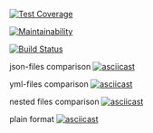 [![Test Coverage](https://api.codeclimate.com/v1/badges/b7bcfe5afa1f76f97e35/test_coverage)](https://codeclimate.com/github/PolyMaG/python-project-lvl2/test_coverage)

[![Maintainability](https://api.codeclimate.com/v1/badges/b7bcfe5afa1f76f97e35/maintainability)](https://codeclimate.com/github/PolyMaG/python-project-lvl2/maintainability)

[![Build Status](https://travis-ci.com/PolyMaG/python-project-lvl2.svg?branch=master)](https://travis-ci.com/PolyMaG/python-project-lvl2)

json-files comparison
[![asciicast](https://asciinema.org/a/s2Cu8m36fLAw35TLGnHUcTpjG.svg)](https://asciinema.org/a/s2Cu8m36fLAw35TLGnHUcTpjG)

yml-files comparison
[![asciicast](https://asciinema.org/a/bDK5UAI5dmc6sRAeBo0cSODu4.svg)](https://asciinema.org/a/bDK5UAI5dmc6sRAeBo0cSODu4)

nested files comparison
[![asciicast](https://asciinema.org/a/PhObV1Wx1gnkrFQZRS6kpYG6G.svg)](https://asciinema.org/a/PhObV1Wx1gnkrFQZRS6kpYG6G)

plain format
[![asciicast](https://asciinema.org/a/dKo6V8cHu33ACEBfEHyzOipwG.svg)](https://asciinema.org/a/dKo6V8cHu33ACEBfEHyzOipwG)